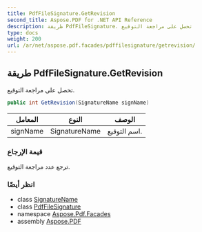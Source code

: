 ```yaml
---
title: PdfFileSignature.GetRevision
second_title: Aspose.PDF for .NET API Reference
description: طريقة PdfFileSignature. تحصل على مراجعة التوقيع
type: docs
weight: 200
url: /ar/net/aspose.pdf.facades/pdffilesignature/getrevision/
---
```

## طريقة PdfFileSignature.GetRevision

تحصل على مراجعة التوقيع.

```csharp
public int GetRevision(SignatureName signName)
```

| المعامل | النوع | الوصف |
| --- | --- | --- |
| signName | SignatureName | اسم التوقيع. |

### قيمة الإرجاع

ترجع عدد مراجعة التوقيع.

### انظر أيضًا

* class [SignatureName](../../signaturename/)
* class [PdfFileSignature](../)
* namespace [Aspose.Pdf.Facades](../../../aspose.pdf.facades/)
* assembly [Aspose.PDF](../../../)